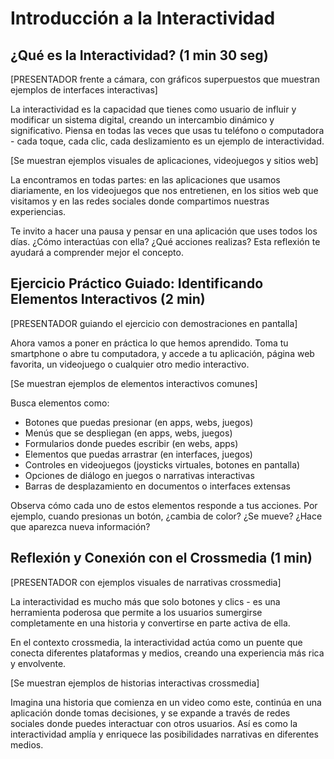 # Introducción a la Interactividad

## ¿Qué es la Interactividad? (1 min 30 seg)

[PRESENTADOR frente a cámara, con gráficos superpuestos que muestran ejemplos de interfaces interactivas]

La interactividad es la capacidad que tienes como usuario de influir y modificar un sistema digital, creando un intercambio dinámico y significativo. Piensa en todas las veces que usas tu teléfono o computadora - cada toque, cada clic, cada deslizamiento es un ejemplo de interactividad.

[Se muestran ejemplos visuales de aplicaciones, videojuegos y sitios web]

La encontramos en todas partes: en las aplicaciones que usamos diariamente, en los videojuegos que nos entretienen, en los sitios web que visitamos y en las redes sociales donde compartimos nuestras experiencias.

Te invito a hacer una pausa y pensar en una aplicación que uses todos los días. ¿Cómo interactúas con ella? ¿Qué acciones realizas? Esta reflexión te ayudará a comprender mejor el concepto.

## Ejercicio Práctico Guiado: Identificando Elementos Interactivos (2 min)

[PRESENTADOR guiando el ejercicio con demostraciones en pantalla]

Ahora vamos a poner en práctica lo que hemos aprendido. Toma tu smartphone o abre tu computadora, y accede a tu aplicación, página web favorita, un videojuego o cualquier otro medio interactivo.

[Se muestran ejemplos de elementos interactivos comunes]

Busca elementos como:
- Botones que puedas presionar (en apps, webs, juegos)
- Menús que se despliegan (en apps, webs, juegos)
- Formularios donde puedes escribir (en webs, apps)
- Elementos que puedas arrastrar (en interfaces, juegos)
- Controles en videojuegos (joysticks virtuales, botones en pantalla)
- Opciones de diálogo en juegos o narrativas interactivas
- Barras de desplazamiento en documentos o interfaces extensas

Observa cómo cada uno de estos elementos responde a tus acciones. Por ejemplo, cuando presionas un botón, ¿cambia de color? ¿Se mueve? ¿Hace que aparezca nueva información?

## Reflexión y Conexión con el Crossmedia (1 min)

[PRESENTADOR con ejemplos visuales de narrativas crossmedia]

La interactividad es mucho más que solo botones y clics - es una herramienta poderosa que permite a los usuarios sumergirse completamente en una historia y convertirse en parte activa de ella.

En el contexto crossmedia, la interactividad actúa como un puente que conecta diferentes plataformas y medios, creando una experiencia más rica y envolvente.

[Se muestran ejemplos de historias interactivas crossmedia]

Imagina una historia que comienza en un video como este, continúa en una aplicación donde tomas decisiones, y se expande a través de redes sociales donde puedes interactuar con otros usuarios. Así es como la interactividad amplía y enriquece las posibilidades narrativas en diferentes medios.
